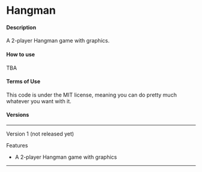 # Hangman

#### Description

A 2-player Hangman game with graphics.

#### How to use

TBA

#### Terms of Use

This code is under the MIT license, meaning you can do pretty much whatever you want with it.

#### Versions

----------------------
Version 1 (not released yet) 

Features
* A 2-player Hangman game with graphics
----------------------